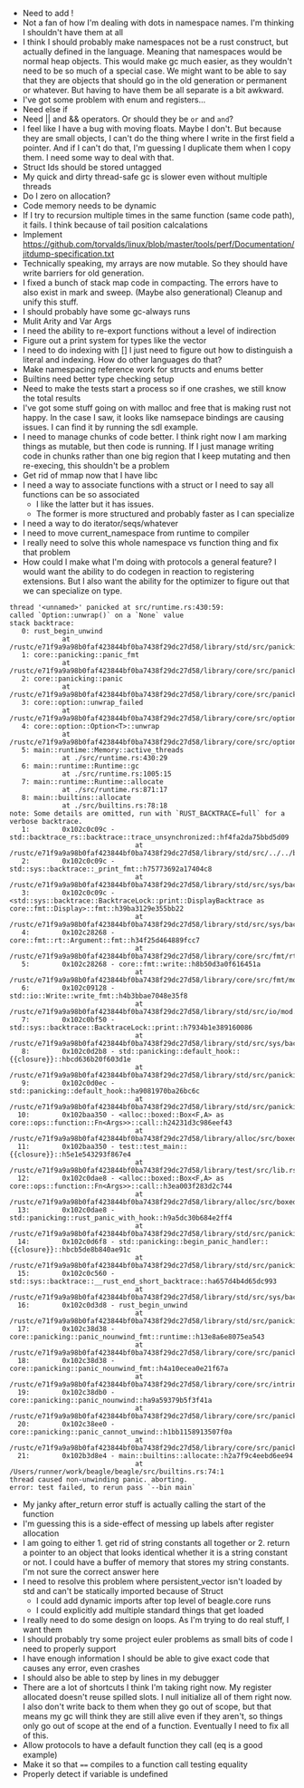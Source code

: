 * Need to add !
* Not a fan of how I'm dealing with dots in namespace names. I'm thinking I shouldn't have them at all
* I think I should probably make namespaces not be a rust construct, but actually defined in the language. Meaning that namespaces would be normal heap objects. This would make gc much easier, as they wouldn't need to be so much of a special case. We might want to be able to say that they are objects that should go in the old generation or permanent or whatever. But having to have them be all separate is a bit awkward.
* I've got some problem with enum and registers...
* Need else if
* Need || and && operators. Or should they be `or` and `and`?
* I feel like I have a bug with moving floats. Maybe I don't. But because they are small objects, I can't do the thing where I write in the first field a pointer. And if I can't do that, I'm guessing I duplicate them when I copy them. I need some way to deal with that.
* Struct Ids should be stored untagged
* My quick and dirty thread-safe gc is slower even without multiple threads
* Do I zero on allocation?
* Code memory needs to be dynamic
* If I try to recursion multiple times in the same function (same code path), it fails. I think because of tail position calcalations
* Implement https://github.com/torvalds/linux/blob/master/tools/perf/Documentation/jitdump-specification.txt
* Technically speaking, my arrays are now mutable. So they should have write barriers for old generation.
* I fixed a bunch of stack map code in compacting. The errors have to also exist in mark and sweep. (Maybe also generational) Cleanup and unify this stuff.
* I should probably have some gc-always runs
* Mulit Arity and Var Args
* I need the ability to re-export functions without a level of indirection
* Figure out a print system for types like the vector
* I need to do indexing with [] I just need to figure out how to distinguish a literal and indexing. How do other languages do that?
* Make namespacing reference work for structs and enums better
* Builtins need better type checking setup
* Need to make the tests start a process so if one crashes, we still know the total results
* I've got some stuff going on with malloc and free that is making rust not happy. In the case I saw, it looks like namsepace bindings are causing issues. I can find it by running the sdl example.
* I need to manage chunks of code better. I think right now I am marking things as mutable, but then code is running. If I just manage writing code in chunks rather than one big region that I keep mutating and then re-execing, this shouldn't be a problem
* Get rid of mmap now that I have libc
* I need a way to associate functions with a struct or I need to say all functions can be so associated
    * I like the latter but it has issues.
    * The former is more structured and probably faster as I can specialize
* I need a way to do iterator/seqs/whatever
* I need to move current_namespace from runtime to compiler
* I really need to solve this whole namespace vs function thing and fix that problem
* How could I make what I'm doing with protocols a general feature? I would want the ability to do codegen in reaction to registering extensions. But I also want the ability for the optimizer to figure out that we can specialize on type.


```
thread '<unnamed>' panicked at src/runtime.rs:430:59:
called `Option::unwrap()` on a `None` value
stack backtrace:
   0: rust_begin_unwind
             at /rustc/e71f9a9a98b0faf423844bf0ba7438f29dc27d58/library/std/src/panicking.rs:665:5
   1: core::panicking::panic_fmt
             at /rustc/e71f9a9a98b0faf423844bf0ba7438f29dc27d58/library/core/src/panicking.rs:76:14
   2: core::panicking::panic
             at /rustc/e71f9a9a98b0faf423844bf0ba7438f29dc27d58/library/core/src/panicking.rs:148:5
   3: core::option::unwrap_failed
             at /rustc/e71f9a9a98b0faf423844bf0ba7438f29dc27d58/library/core/src/option.rs:2009:5
   4: core::option::Option<T>::unwrap
             at /rustc/e71f9a9a98b0faf423844bf0ba7438f29dc27d58/library/core/src/option.rs:972:21
   5: main::runtime::Memory::active_threads
             at ./src/runtime.rs:430:29
   6: main::runtime::Runtime::gc
             at ./src/runtime.rs:1005:15
   7: main::runtime::Runtime::allocate
             at ./src/runtime.rs:871:17
   8: main::builtins::allocate
             at ./src/builtins.rs:78:18
note: Some details are omitted, run with `RUST_BACKTRACE=full` for a verbose backtrace.
   1:        0x102c0c09c - std::backtrace_rs::backtrace::trace_unsynchronized::hf4fa2da75bbd5d09
                               at /rustc/e71f9a9a98b0faf423844bf0ba7438f29dc27d58/library/std/src/../../backtrace/src/backtrace/mod.rs:66:5
   2:        0x102c0c09c - std::sys::backtrace::_print_fmt::h75773692a17404c8
                               at /rustc/e71f9a9a98b0faf423844bf0ba7438f29dc27d58/library/std/src/sys/backtrace.rs:66:9
   3:        0x102c0c09c - <std::sys::backtrace::BacktraceLock::print::DisplayBacktrace as core::fmt::Display>::fmt::h39ba3129e355bb22
                               at /rustc/e71f9a9a98b0faf423844bf0ba7438f29dc27d58/library/std/src/sys/backtrace.rs:39:26
   4:        0x102c28268 - core::fmt::rt::Argument::fmt::h34f25d464889fcc7
                               at /rustc/e71f9a9a98b0faf423844bf0ba7438f29dc27d58/library/core/src/fmt/rt.rs:177:76
   5:        0x102c28268 - core::fmt::write::h8b50d3a0f616451a
                               at /rustc/e71f9a9a98b0faf423844bf0ba7438f29dc27d58/library/core/src/fmt/mod.rs:1189:21
   6:        0x102c09128 - std::io::Write::write_fmt::h4b3bbae7048e35f8
                               at /rustc/e71f9a9a98b0faf423844bf0ba7438f29dc27d58/library/std/src/io/mod.rs:1884:15
   7:        0x102c0bf50 - std::sys::backtrace::BacktraceLock::print::h7934b1e389160086
                               at /rustc/e71f9a9a98b0faf423844bf0ba7438f29dc27d58/library/std/src/sys/backtrace.rs:42:9
   8:        0x102c0d2b8 - std::panicking::default_hook::{{closure}}::hbcd636b20f603d1e
                               at /rustc/e71f9a9a98b0faf423844bf0ba7438f29dc27d58/library/std/src/panicking.rs:268:22
   9:        0x102c0d0ec - std::panicking::default_hook::ha9081970ba26bc6c
                               at /rustc/e71f9a9a98b0faf423844bf0ba7438f29dc27d58/library/std/src/panicking.rs:295:9
  10:        0x102baa350 - <alloc::boxed::Box<F,A> as core::ops::function::Fn<Args>>::call::h24231d3c986eef43
                               at /rustc/e71f9a9a98b0faf423844bf0ba7438f29dc27d58/library/alloc/src/boxed.rs:1986:9
  11:        0x102baa350 - test::test_main::{{closure}}::h5e1e543293f867e4
                               at /rustc/e71f9a9a98b0faf423844bf0ba7438f29dc27d58/library/test/src/lib.rs:134:21
  12:        0x102c0dae8 - <alloc::boxed::Box<F,A> as core::ops::function::Fn<Args>>::call::h3ea003f283d2c744
                               at /rustc/e71f9a9a98b0faf423844bf0ba7438f29dc27d58/library/alloc/src/boxed.rs:1986:9
  13:        0x102c0dae8 - std::panicking::rust_panic_with_hook::h9a5dc30b684e2ff4
                               at /rustc/e71f9a9a98b0faf423844bf0ba7438f29dc27d58/library/std/src/panicking.rs:809:13
  14:        0x102c0d6f8 - std::panicking::begin_panic_handler::{{closure}}::hbcb5de8b840ae91c
                               at /rustc/e71f9a9a98b0faf423844bf0ba7438f29dc27d58/library/std/src/panicking.rs:667:13
  15:        0x102c0c560 - std::sys::backtrace::__rust_end_short_backtrace::ha657d4b4d65dc993
                               at /rustc/e71f9a9a98b0faf423844bf0ba7438f29dc27d58/library/std/src/sys/backtrace.rs:170:18
  16:        0x102c0d3d8 - rust_begin_unwind
                               at /rustc/e71f9a9a98b0faf423844bf0ba7438f29dc27d58/library/std/src/panicking.rs:665:5
  17:        0x102c38d38 - core::panicking::panic_nounwind_fmt::runtime::h13e8a6e8075ea543
                               at /rustc/e71f9a9a98b0faf423844bf0ba7438f29dc27d58/library/core/src/panicking.rs:119:22
  18:        0x102c38d38 - core::panicking::panic_nounwind_fmt::h4a10ecea0e21f67a
                               at /rustc/e71f9a9a98b0faf423844bf0ba7438f29dc27d58/library/core/src/intrinsics/mod.rs:3535:9
  19:        0x102c38db0 - core::panicking::panic_nounwind::ha9a59379b5f3f41a
                               at /rustc/e71f9a9a98b0faf423844bf0ba7438f29dc27d58/library/core/src/panicking.rs:223:5
  20:        0x102c38ee0 - core::panicking::panic_cannot_unwind::h1bb1158913507f0a
                               at /rustc/e71f9a9a98b0faf423844bf0ba7438f29dc27d58/library/core/src/panicking.rs:315:5
  21:        0x102b3d8e4 - main::builtins::allocate::h2a7f9c4eebd6ee94
                               at /Users/runner/work/beagle/beagle/src/builtins.rs:74:1
thread caused non-unwinding panic. aborting.
error: test failed, to rerun pass `--bin main`
```


* My janky after_return error stuff is actually calling the start of the function
* I'm guessing this is a side-effect of messing up labels after register allocation
* I am going to either 1. get rid of string constants all together or 2. return a pointer to an object that looks identical whether it is a string constant or not. I could have a buffer of memory that stores my string constants. I'm not sure the correct answer here
* I need to resolve this problem where persistent_vector isn't loaded by std and can't be statically imported because of Struct
    * I could add dynamic imports after top level of beagle.core runs
    * I could explicitly add multiple standard things that get loaded
* I really need to do some design on loops. As I'm trying to do real stuff, I want them
* I should probably try some project euler problems as small bits of code I need to properly support
* I have enough information I should be able to give exact code that causes any error, even crashes
* I should also be able to step by lines in my debugger
* There are a lot of shortcuts I think I'm taking right now. My register allocated doesn't reuse spilled slots. I null initialize all of them right now. I also don't write back to them when they go out of scope, but that means my gc will think they are still alive even if they aren't, so things only go out of scope at the end of a function. Eventually I need to fix all of this.
* Allow protocols to have a default function they call (eq is a good example)
* Make it so that `==` compiles to a function call testing equality
* Properly detect if variable is undefined